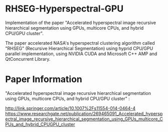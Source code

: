 # RHSEG-Hyperspectral-GPU
Implementation of the paper "Accelerated hyperspectral image recursive hierarchical segmentation using GPUs, multicore CPUs, and hybrid CPU/GPU cluster".

The paper accelerated NASA's hyperspectral clustering algorithm called "RHSEG" (Recursive Hierarchical Segmentation) using hyprid CPU/GPU parallel implementation, using NVIDIA CUDA and Microsoft C++ AMP and QtConcurrent Library.

# Paper Information
"Accelerated hyperspectral image recursive hierarchical segmentation using GPUs, multicore CPUs, and hybrid CPU/GPU cluster" :

http://link.springer.com/article/10.1007%2Fs11554-014-0464-4
https://www.researchgate.net/publication/269465091_Accelerated_hyperspectral_image_recursive_hierarchical_segmentation_using_GPUs_multicore_CPUs_and_hybrid_CPUGPU_cluster

